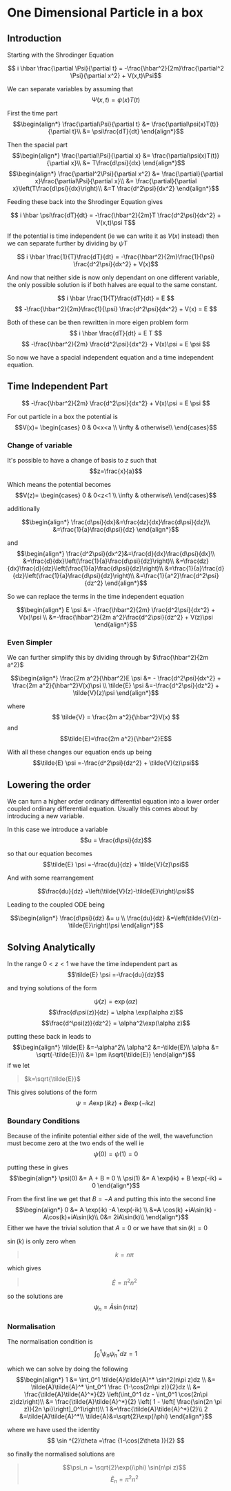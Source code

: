 # One Dimensional Particle in a box

## Introduction

Starting with the Shrodinger Equation

$$ i \hbar \frac{\partial \Psi}{\partial t} = -\frac{\hbar^2}{2m}\frac{\partial^2 \Psi}{\partial x^2} + V(x,t)\Psi$$

We can separate variables by assuming that
$$\Psi(x,t) = \psi(x)T(t)$$

First the time part
$$\begin{align*}
\frac{\partial\Psi}{\partial t} &= \frac{\partial\psi(x)T(t)}{\partial t}\\
&= \psi\frac{dT}{dt}
\end{align*}$$

Then the spacial part
$$\begin{align*}
\frac{\partial\Psi}{\partial x} &= \frac{\partial\psi(x)T(t)}{\partial x}\\
&= T\frac{d\psi}{dx}
\end{align*}$$
$$\begin{align*}
\frac{\partial^2\Psi}{\partial x^2} &= \frac{\partial}{\partial x}\frac{\partial\Psi}{\partial x}\\
&= \frac{\partial}{\partial x}\left(T\frac{d\psi}{dx}\right)\\
&=T \frac{d^2\psi}{dx^2}
\end{align*}$$

Feeding these back into the Shrodinger Equation gives

$$ i \hbar \psi\frac{dT}{dt} = -\frac{\hbar^2}{2m}T \frac{d^2\psi}{dx^2} + V(x,t)\psi T$$

If the potential is time independent (ie we can write it as $V(x)$ instead) then we can separate further by dividing by $\psi T$

$$ i \hbar \frac{1}{T}\frac{dT}{dt} = -\frac{\hbar^2}{2m}\frac{1}{\psi} \frac{d^2\psi}{dx^2} + V(x)$$

And now that neither side is now only dependant on one different variable, the only possible solution is if both halves are equal to the same constant.

$$ i \hbar \frac{1}{T}\frac{dT}{dt} = E $$
$$  -\frac{\hbar^2}{2m}\frac{1}{\psi} \frac{d^2\psi}{dx^2} + V(x) = E $$

Both of these can be then rewritten in more eigen problem form
$$ i \hbar \frac{dT}{dt} = E T $$
$$  -\frac{\hbar^2}{2m} \frac{d^2\psi}{dx^2} + V(x)\psi = E \psi $$

So now we have a spacial independent equation and a time independent equation.

## Time Independent Part

$$  -\frac{\hbar^2}{2m} \frac{d^2\psi}{dx^2} + V(x)\psi = E \psi $$

For out particle in a box the potential is
$$V(x)=
\begin{cases}
    0 & 0<x<a \\
    \infty & otherwise\\
\end{cases}$$

### Change of variable
It's possible to have a change of basis to $z$ such that
$$z=\frac{x}{a}$$

Which means the potential becomes
$$V(z)=
\begin{cases}
    0 & 0<z<1 \\
    \infty & otherwise\\
\end{cases}$$

additionally

$$\begin{align*}
\frac{d\psi}{dx}&=\frac{dz}{dx}\frac{d\psi}{dz}\\
&=\frac{1}{a}\frac{d\psi}{dz}
\end{align*}$$

and
$$\begin{align*}
\frac{d^2\psi}{dx^2}&=\frac{d}{dx}\frac{d\psi}{dx}\\
&=\frac{d}{dx}\left(\frac{1}{a}\frac{d\psi}{dz}\right)\\
&=\frac{dz}{dx}\frac{d}{dz}\left(\frac{1}{a}\frac{d\psi}{dz}\right)\\
&=\frac{1}{a}\frac{d}{dz}\left(\frac{1}{a}\frac{d\psi}{dz}\right)\\
&=\frac{1}{a^2}\frac{d^2\psi}{dz^2}
\end{align*}$$

So we can replace the terms in the time independent equation

$$\begin{align*}
E \psi &= -\frac{\hbar^2}{2m} \frac{d^2\psi}{dx^2} + V(x)\psi \\
&=-\frac{\hbar^2}{2m a^2}\frac{d^2\psi}{dz^2} + V(z)\psi 
\end{align*}$$

### Even Simpler
We can further simplify this by dividing through by $\frac{\hbar^2}{2m a^2}$

$$\begin{align*}
\frac{2m a^2}{\hbar^2}E \psi &= - \frac{d^2\psi}{dx^2} + \frac{2m a^2}{\hbar^2}V(x)\psi \\
\tilde{E} \psi &=-\frac{d^2\psi}{dz^2} + \tilde{V}(z)\psi 
\end{align*}$$

where 
$$ \tilde{V} = \frac{2m a^2}{\hbar^2}V(x) $$
and
$$\tilde{E}=\frac{2m a^2}{\hbar^2}E$$

With all these changes our equation ends up being
$$\tilde{E} \psi =-\frac{d^2\psi}{dz^2} + \tilde{V}(z)\psi$$

## Lowering the order

We can turn a higher order ordinary differential equation into a lower order coupled ordinary differential equation. Usually this comes about by introducing a new variable.

In this case we introduce a variable
$$u = \frac{d\psi}{dz}$$

so that our equation becomes
$$\tilde{E} \psi =-\frac{du}{dz} + \tilde{V}(z)\psi$$

And with some rearrangement

$$\frac{du}{dz} =\left(\tilde{V}(z)-\tilde{E}\right)\psi$$

Leading to the coupled ODE being

$$\begin{align*}
\frac{d\psi}{dz} &= u \\
\frac{du}{dz} &=\left(\tilde{V}(z)-\tilde{E}\right)\psi
\end{align*}$$

## Solving Analytically

In the range $0<z<1$ we have the time independent part as
$$\tilde{E} \psi =-\frac{du}{dz}$$

and trying solutions of the form

$$\psi(z) = \exp(\alpha z)$$
$$\frac{d\psi(z)}{dz} = \alpha \exp(\alpha z)$$
$$\frac{d^\psi(z)}{dz^2} = \alpha^2\exp(\alpha z)$$

putting these back in leads to
$$\begin{align*}
\tilde{E} &=-\alpha^2\\
\alpha^2 &=-\tilde{E}\\
\alpha &= \sqrt{-\tilde{E}}\\
&= \pm i\sqrt{\tilde{E}}
\end{align*}$$
if we let
> $k=\sqrt{\tilde{E}}$

This gives solutions of the form
$$ \psi = A \exp(ikz) + B \exp(-ikz) $$

### Boundary Conditions

Because of the infinite potential either side of the well, the wavefunction must become zero at the two ends of the well ie
$$\psi(0) = \psi(1) = 0$$

putting these in gives
$$\begin{align*}
\psi(0) &= A  + B = 0 \\
\psi(1) &= A \exp(ik) + B \exp(-ik) = 0
\end{align*}$$

From the first line we get that $B = -A$ and putting this into the second line
$$\begin{align*}
0 &= A \exp(ik) -A \exp(-ik) \\
&=A \cos(k) +iA\sin(k) -A\cos(k)+iA\sin(k)\\
0&= 2iA\sin(k)\\
\end{align*}$$
Either we have the trivial solution that $A=0$ or we have that $\sin(k)=0$

$\sin(k)$ is only zero when

> $$k=n\pi$$

which gives

> $$\tilde{E}=\pi^2 n^2$$

so the solutions are
$$\psi_n = \tilde{A} \sin(n\pi z)$$

### Normalisation
The normalisation condition is
$$ \int_0^1 \psi_n \psi_n^* dz = 1 $$

which we can solve by doing the following
$$\begin{align*} 
1 &= \int_0^1 \tilde{A}\tilde{A}^* \sin^2(n\pi z)dz \\
&= \tilde{A}\tilde{A}^*  \int_0^1 \frac {1-\cos(2n\pi z)}{2}dz \\
&= \frac{\tilde{A}\tilde{A}^*}{2}  \left(\int_0^1 dz - \int_0^1 \cos(2n\pi z)dz\right)\\
&= \frac{\tilde{A}\tilde{A}^*}{2} \left( 1 - \left[ \frac{\sin(2n \pi z)}{2n \pi}\right]_0^1\right)\\
1 &=\frac{\tilde{A}\tilde{A}^*}{2}\\
2 &=\tilde{A}\tilde{A}^*\\
\tilde{A}&=\sqrt{2}\exp(i\phi)
\end{align*}$$

where we have used the identity
$$ \sin ^{2}\theta =\frac {1-\cos(2\theta )}{2} $$

so finally the normalised solutions are

> $$\psi_n = \sqrt{2}\exp(i\phi) \sin(n\pi z)$$
> $$\tilde{E}_n=\pi^2 n^2$$